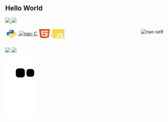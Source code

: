 ## Hello World
 <div>
 <a href="https://github.com/ericasnogueira">
  <img height="180a" src="https://github-readme-stats.vercel.app/api?username=ericasnogueira&show_icons=true&include_all_commits=true&theme=buefy&hide_border=truee"/>
  
  <img height="180a" src="https://github-readme-stats.vercel.app/api/top-langs/?username=ericasnogueira&layout=compact&langs_count=7&theme=buefy&hide_border=true"/>
</div>
 
<div style="display: inline_block"><br>
  <img align="center" alt="nao-Python" height="30" width="40" src="https://raw.githubusercontent.com/devicons/devicon/master/icons/python/python-original.svg">
  <img align="center" alt="nao-C" height="30" width="40" src="https://icongr.am/devicon/c-original.svg?size=128&color=currentColor">
  <img align="center" alt="nao-HTML" height="30" width="40" src="https://raw.githubusercontent.com/devicons/devicon/master/icons/html5/html5-original.svg">
  <img align="center" alt="nao-Js" height="30" width="40" src="https://raw.githubusercontent.com/devicons/devicon/master/icons/javascript/javascript-plain.svg">
  <img align="right" alt="nao-se9" src="https://1.bp.blogspot.com/-Zy9fqOW8GFY/XOWeahMi46I/AAAAAAAAcS4/-QsUIa7bGigVsdfXCxCr3Am-r3BGnh49wCLcBGAs/s1600/kawaii-cute-fofo-anime-gif%2B%252817%2529.gif">
  
</div>
  
  ##
 
<div> 

  <a href = "mailto:ericasnogueira10@gail.com"><img src="https://img.shields.io/badge/-Gmail-%23333?style=for-the-badge&logo=gmail&logoColor=white" target="_blank"></a>
  <a href="https://www.linkedin.com/in/erica-silva-nogueira-5704791a4/" target="_blank"><img src="https://img.shields.io/badge/-LinkedIn-%230077B5?style=for-the-badge&logo=linkedin&logoColor=white" target="_blank"></a> 
 
  ![Snake animation](https://github.com/rafaballerini/rafaballerini/blob/output/github-contribution-grid-snake.svg)
  
</div>
